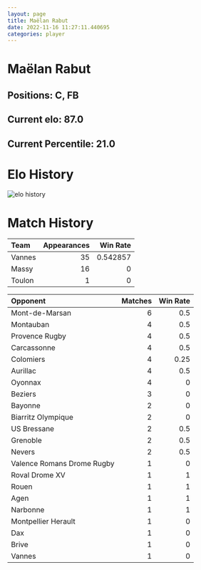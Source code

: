 ```yaml
---  
layout: page  
title: Maëlan Rabut  
date: 2022-11-16 11:27:11.440695  
categories: player  
---
```

# Maëlan Rabut

## Positions: C, FB

## Current elo: 87.0

## Current Percentile: 21.0

# Elo History


![elo history](history_MaëlanRabut.png)
# Match History


| Team   |   Appearances |   Win Rate |
|:-------|--------------:|-----------:|
| Vannes |            35 |   0.542857 |
| Massy  |            16 |   0        |
| Toulon |             1 |   0        |

| Opponent                   |   Matches |   Win Rate |
|:---------------------------|----------:|-----------:|
| Mont-de-Marsan             |         6 |       0.5  |
| Montauban                  |         4 |       0.5  |
| Provence Rugby             |         4 |       0.5  |
| Carcassonne                |         4 |       0.5  |
| Colomiers                  |         4 |       0.25 |
| Aurillac                   |         4 |       0.5  |
| Oyonnax                    |         4 |       0    |
| Beziers                    |         3 |       0    |
| Bayonne                    |         2 |       0    |
| Biarritz Olympique         |         2 |       0    |
| US Bressane                |         2 |       0.5  |
| Grenoble                   |         2 |       0.5  |
| Nevers                     |         2 |       0.5  |
| Valence Romans Drome Rugby |         1 |       0    |
| Roval Drome XV             |         1 |       1    |
| Rouen                      |         1 |       1    |
| Agen                       |         1 |       1    |
| Narbonne                   |         1 |       1    |
| Montpellier Herault        |         1 |       0    |
| Dax                        |         1 |       0    |
| Brive                      |         1 |       0    |
| Vannes                     |         1 |       0    |